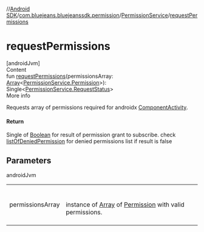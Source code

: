 //[Android SDK](../../../index.md)/[com.bluejeans.bluejeanssdk.permission](../index.md)/[PermissionService](index.md)/[requestPermissions](request-permissions.md)



# requestPermissions  
[androidJvm]  
Content  
fun [requestPermissions](request-permissions.md)(permissionsArray: [Array](https://kotlinlang.org/api/latest/jvm/stdlib/kotlin/-array/index.html)<[PermissionService.Permission](-permission/index.md)>): Single<[PermissionService.RequestStatus](-request-status/index.md)>  
More info  


Requests array of  permissions required for androidx [ComponentActivity](https://developer.android.com/reference/kotlin/androidx/activity/ComponentActivity.html).



#### Return  


Single of  [Boolean](https://kotlinlang.org/api/latest/jvm/stdlib/kotlin/-boolean/index.html) for result of permission grant to subscribe. check [listOfDeniedPermission](list-of-denied-permission.md) for denied permissions list if result is false



## Parameters  
  
androidJvm  
  
| | |
|---|---|
| <a name="com.bluejeans.bluejeanssdk.permission/PermissionService/requestPermissions/#kotlin.Array[com.bluejeans.bluejeanssdk.permission.PermissionService.Permission]/PointingToDeclaration/"></a>permissionsArray| <a name="com.bluejeans.bluejeanssdk.permission/PermissionService/requestPermissions/#kotlin.Array[com.bluejeans.bluejeanssdk.permission.PermissionService.Permission]/PointingToDeclaration/"></a><br><br>instance of [Array](https://kotlinlang.org/api/latest/jvm/stdlib/kotlin/-array/index.html) of [Permission](-permission/index.md) with valid permissions.<br><br>|
  
  



